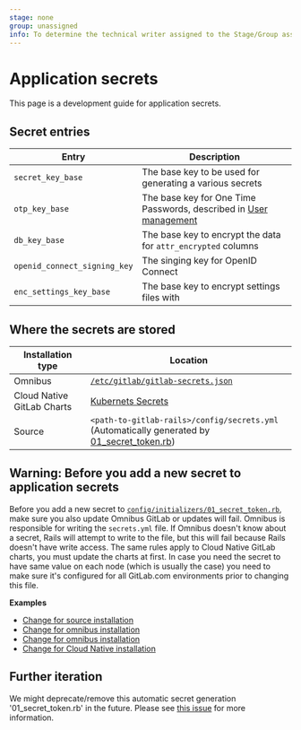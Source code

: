 ```yaml
---
stage: none
group: unassigned
info: To determine the technical writer assigned to the Stage/Group associated with this page, see https://about.gitlab.com/handbook/engineering/ux/technical-writing/#designated-technical-writers
---
```


# Application secrets

This page is a development guide for application secrets.

## Secret entries

|Entry                             |Description                                                        |
|---                               |---                                                                |
|`secret_key_base`                 | The base key to be used for generating a various secrets          |
| `otp_key_base`                   | The base key for One Time Passwords, described in [User management](../raketasks/user_management.md#rotate-two-factor-authentication-encryption-key)              |
|`db_key_base`                     | The base key to encrypt the data for `attr_encrypted` columns     |
|`openid_connect_signing_key`      | The singing key for OpenID Connect                                |
| `enc_settings_key_base`          | The base key to encrypt settings files with                       |

## Where the secrets are stored

|Installation type                  |Location                                                          |
|---                                |---                                                               |
|Omnibus                            |[`/etc/gitlab/gitlab-secrets.json`](https://docs.gitlab.com/omnibus/settings/backups.html#backup-and-restore-omnibus-gitlab-configuration)                                 |
|Cloud Native GitLab Charts         |[Kubernets Secrets](https://gitlab.com/gitlab-org/charts/gitlab/-/blob/f65c3d37fc8cf09a7987544680413552fb666aac/doc/installation/secrets.md#gitlab-rails-secret)|
|Source                             |`<path-to-gitlab-rails>/config/secrets.yml` (Automatically generated by [01_secret_token.rb](https://gitlab.com/gitlab-org/gitlab/-/blob/master/config/initializers/01_secret_token.rb))                       |

## Warning: Before you add a new secret to application secrets

Before you add a new secret to [`config/initializers/01_secret_token.rb`](https://gitlab.com/gitlab-org/gitlab/-/blob/master/config/initializers/01_secret_token.rb),
make sure you also update Omnibus GitLab or updates will fail. Omnibus is responsible for writing the `secrets.yml` file.
If Omnibus doesn't know about a secret, Rails will attempt to write to the file, but this will fail because Rails doesn't have write access.
The same rules apply to Cloud Native GitLab charts, you must update the charts at first.
In case you need the secret to have same value on each node (which is usually the case) you need to make sure it's configured for all
GitLab.com environments prior to changing this file.

**Examples**

- [Change for source installation](https://gitlab.com/gitlab-org/gitlab-foss/-/merge_requests/27581)
- [Change for omnibus installation](https://gitlab.com/gitlab-org/omnibus-gitlab/-/merge_requests/3267)
- [Change for omnibus installation](https://gitlab.com/gitlab-org/omnibus-gitlab/-/merge_requests/4158)
- [Change for Cloud Native installation](https://gitlab.com/gitlab-org/charts/gitlab/-/merge_requests/1318)

## Further iteration

We might deprecate/remove this automatic secret generation '01_secret_token.rb' in the future.
Please see [this issue](https://gitlab.com/gitlab-org/gitlab/-/issues/222690) for more information.
